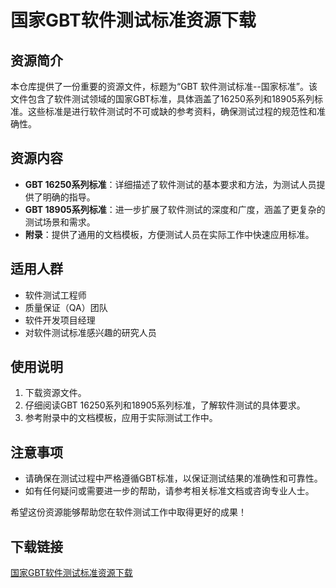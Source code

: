 # 国家GBT软件测试标准资源下载

## 资源简介

本仓库提供了一份重要的资源文件，标题为“GBT 软件测试标准--国家标准”。该文件包含了软件测试领域的国家GBT标准，具体涵盖了16250系列和18905系列标准。这些标准是进行软件测试时不可或缺的参考资料，确保测试过程的规范性和准确性。

## 资源内容

- **GBT 16250系列标准**：详细描述了软件测试的基本要求和方法，为测试人员提供了明确的指导。
- **GBT 18905系列标准**：进一步扩展了软件测试的深度和广度，涵盖了更复杂的测试场景和需求。
- **附录**：提供了通用的文档模板，方便测试人员在实际工作中快速应用标准。

## 适用人群

- 软件测试工程师
- 质量保证（QA）团队
- 软件开发项目经理
- 对软件测试标准感兴趣的研究人员

## 使用说明

1. 下载资源文件。
2. 仔细阅读GBT 16250系列和18905系列标准，了解软件测试的具体要求。
3. 参考附录中的文档模板，应用于实际测试工作中。

## 注意事项

- 请确保在测试过程中严格遵循GBT标准，以保证测试结果的准确性和可靠性。
- 如有任何疑问或需要进一步的帮助，请参考相关标准文档或咨询专业人士。

希望这份资源能够帮助您在软件测试工作中取得更好的成果！

## 下载链接

[国家GBT软件测试标准资源下载](https://pan.quark.cn/s/ac18c02715e9)